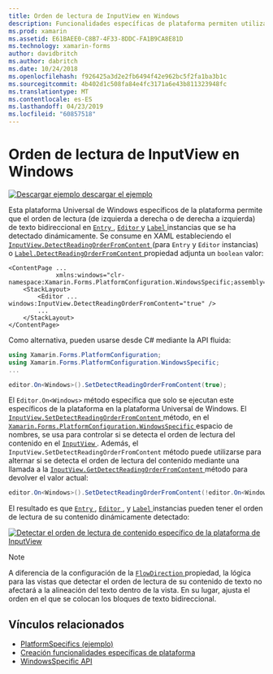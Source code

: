 ```yaml
---
title: Orden de lectura de InputView en Windows
description: Funcionalidades específicas de plataforma permiten utilizar la funcionalidad que solo está disponible en una plataforma concreta, sin necesidad de implementar los representadores personalizados o los efectos. En este artículo se explica cómo consumir el Windows específicos de la plataforma que permite que el orden de lectura de texto bidireccional que se ha detectado dinámicamente.
ms.prod: xamarin
ms.assetid: E61BAEE0-C8B7-4F33-8DDC-FA1B9CA8E81D
ms.technology: xamarin-forms
author: davidbritch
ms.author: dabritch
ms.date: 10/24/2018
ms.openlocfilehash: f926425a3d2e2fb6494f42e962bc5f2fa1ba3b1c
ms.sourcegitcommit: 4b402d1c508fa84e4fc3171a6e43b811323948fc
ms.translationtype: MT
ms.contentlocale: es-ES
ms.lasthandoff: 04/23/2019
ms.locfileid: "60857518"
---
```

# <a name="inputview-reading-order-on-windows"></a>Orden de lectura de InputView en Windows

[![Descargar ejemplo](~/media/shared/download.png) descargar el ejemplo](https://developer.xamarin.com/samples/xamarin-forms/userinterface/platformspecifics/)

Esta plataforma Universal de Windows específicos de la plataforma permite que el orden de lectura (de izquierda a derecha o de derecha a izquierda) de texto bidireccional en [ `Entry` ](xref:Xamarin.Forms.Entry), [ `Editor` ](xref:Xamarin.Forms.Editor)y [ `Label` ](xref:Xamarin.Forms.Label) instancias que se ha detectado dinámicamente. Se consume en XAML estableciendo el [ `InputView.DetectReadingOrderFromContent` ](xref:Xamarin.Forms.PlatformConfiguration.WindowsSpecific.InputView.DetectReadingOrderFromContentProperty) (para `Entry` y `Editor` instancias) o [ `Label.DetectReadingOrderFromContent` ](xref:Xamarin.Forms.PlatformConfiguration.WindowsSpecific.Label.DetectReadingOrderFromContentProperty) propiedad adjunta un `boolean` valor:

```xaml
<ContentPage ...
             xmlns:windows="clr-namespace:Xamarin.Forms.PlatformConfiguration.WindowsSpecific;assembly=Xamarin.Forms.Core">
    <StackLayout>
        <Editor ... windows:InputView.DetectReadingOrderFromContent="true" />
        ...
    </StackLayout>
</ContentPage>
```

Como alternativa, pueden usarse desde C# mediante la API fluida:

```csharp
using Xamarin.Forms.PlatformConfiguration;
using Xamarin.Forms.PlatformConfiguration.WindowsSpecific;
...

editor.On<Windows>().SetDetectReadingOrderFromContent(true);
```

El `Editor.On<Windows>` método especifica que solo se ejecutan este específicos de la plataforma en la plataforma Universal de Windows. El [ `InputView.SetDetectReadingOrderFromContent` ](xref:Xamarin.Forms.PlatformConfiguration.WindowsSpecific.InputView.SetDetectReadingOrderFromContent(Xamarin.Forms.IPlatformElementConfiguration{Xamarin.Forms.PlatformConfiguration.Windows,Xamarin.Forms.InputView},System.Boolean)) método, en el [ `Xamarin.Forms.PlatformConfiguration.WindowsSpecific` ](xref:Xamarin.Forms.PlatformConfiguration.WindowsSpecific) espacio de nombres, se usa para controlar si se detecta el orden de lectura del contenido en el [ `InputView` ](xref:Xamarin.Forms.InputView). Además, el `InputView.SetDetectReadingOrderFromContent` método puede utilizarse para alternar si se detecta el orden de lectura del contenido mediante una llamada a la [ `InputView.GetDetectReadingOrderFromContent` ](xref:Xamarin.Forms.PlatformConfiguration.WindowsSpecific.InputView.GetDetectReadingOrderFromContent(Xamarin.Forms.IPlatformElementConfiguration{Xamarin.Forms.PlatformConfiguration.Windows,Xamarin.Forms.InputView})) método para devolver el valor actual:

```csharp
editor.On<Windows>().SetDetectReadingOrderFromContent(!editor.On<Windows>().GetDetectReadingOrderFromContent());
```

El resultado es que [ `Entry` ](xref:Xamarin.Forms.Entry), [ `Editor` ](xref:Xamarin.Forms.Editor), y [ `Label` ](xref:Xamarin.Forms.Label) instancias pueden tener el orden de lectura de su contenido dinámicamente detectado:

[![Detectar el orden de lectura de contenido específico de la plataforma de InputView](inputview-reading-order-images/editor-readingorder.png "InputView detectar el orden de lectura de contenido específico de la plataforma")](inputview-reading-order-images/editor-readingorder-large.png#lightbox "InputView detectar el orden de lectura de contenido específico de la plataforma")

> [!NOTE]
> A diferencia de la configuración de la [ `FlowDirection` ](xref:Xamarin.Forms.VisualElement.FlowDirection) propiedad, la lógica para las vistas que detectar el orden de lectura de su contenido de texto no afectará a la alineación del texto dentro de la vista. En su lugar, ajusta el orden en el que se colocan los bloques de texto bidireccional.

## <a name="related-links"></a>Vínculos relacionados

- [PlatformSpecifics (ejemplo)](https://developer.xamarin.com/samples/xamarin-forms/userinterface/platformspecifics/)
- [Creación funcionalidades específicas de plataforma](~/xamarin-forms/platform/platform-specifics/index.md#creating-platform-specifics)
- [WindowsSpecific API](xref:Xamarin.Forms.PlatformConfiguration.WindowsSpecific)
